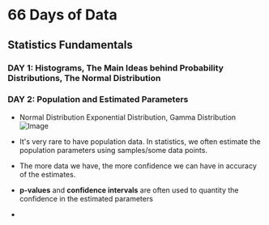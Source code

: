 # 66 Days of Data

## Statistics Fundamentals

### DAY 1: Histograms, The Main Ideas behind Probability Distributions, The Normal Distribution

### DAY 2: Population and Estimated Parameters

- Normal Distribution Exponential Distribution, Gamma Distribution
![Image](https://gregorygundersen.com/image/moments/total_mass.png)

- It's very rare to have population data. In statistics, we often estimate the population parameters using samples/some data points. 
- The more data we have, the more confidence we can have in accuracy of the estimates. 
- **p-values** and **confidence intervals** are often used to quantity the confidence in the estimated parameters 
- 
 
